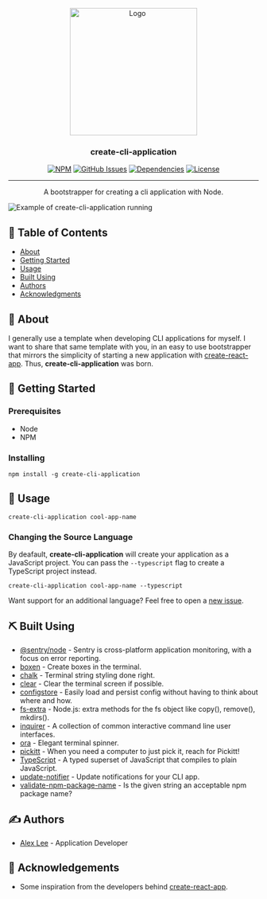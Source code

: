 <p align="center">
  <a href="https://github.com/alexlee-dev/create-cli-application" rel="noopener">
 <img width=256px height=256px src="https://res.cloudinary.com/alexlee-dev/image/upload/v1590513975/create-cli-application/proud.svg" alt="Logo"></a>
</p>

<h3 align="center">create-cli-application</h3>

<div align="center">

[![NPM](https://img.shields.io/npm/v/create-cli-application.svg)](https://www.npmjs.com/package/create-cli-application)
[![GitHub Issues](https://img.shields.io/github/issues/alexlee-dev/create-cli-application)](https://github.com/alexlee-dev/create-cli-application/issues)
[![Dependencies](https://img.shields.io/david/alexlee-dev/create-cli-application)](https://github.com/alexlee-dev/create-cli-application)
[![License](https://img.shields.io/badge/license-MIT-blue.svg)](/LICENSE)

</div>

---

<p align="center">A bootstrapper for creating a cli application with Node.
    <br> 
</p>

![Example of create-cli-application running](https://res.cloudinary.com/alexlee-dev/image/upload/v1590711256/create-cli-application/example.gif)

## 📝 Table of Contents

- [About](#about)
- [Getting Started](#getting_started)
- [Usage](#usage)
- [Built Using](#built_using)
- [Authors](#authors)
- [Acknowledgments](#acknowledgement)

## 🧐 About <a name = "about"></a>

I generally use a template when developing CLI applications for myself. I want to share that same template with you, in an easy to use bootstrapper that mirrors the simplicity of starting a new application with [create-react-app](https://github.com/facebook/create-react-app). Thus, **create-cli-application** was born.

## 🏁 Getting Started <a name = "getting_started"></a>

### Prerequisites

- Node
- NPM

### Installing

`npm install -g create-cli-application`

## 🎈 Usage <a name="usage"></a>

`create-cli-application cool-app-name`

### Changing the Source Language

By deafault, **create-cli-application** will create your application as a JavaScript project. You can pass the `--typescript` flag to create a TypeScript project instead.

`create-cli-application cool-app-name --typescript`

Want support for an additional language? Feel free to open a [new issue](https://github.com/alexlee-dev/create-cli-application/issues/new).

## ⛏️ Built Using <a name = "built_using"></a>

- [@sentry/node](https://sentry.io/welcome/) - Sentry is cross-platform application monitoring, with a focus on error reporting.
- [boxen](https://github.com/sindresorhus/boxen) - Create boxes in the terminal.
- [chalk](https://github.com/chalk/chalk) - Terminal string styling done right.
- [clear](https://github.com/bahamas10/node-clear) - Clear the terminal screen if possible.
- [configstore](https://github.com/yeoman/configstore) - Easily load and persist config without having to think about where and how.
- [fs-extra](https://github.com/jprichardson/node-fs-extra) - Node.js: extra methods for the fs object like copy(), remove(), mkdirs().
- [inquirer](https://github.com/SBoudrias/Inquirer.js) - A collection of common interactive command line user interfaces.
- [ora](https://github.com/sindresorhus/ora) - Elegant terminal spinner.
- [pickitt](https://pickitt.netlify.com/) - When you need a computer to just pick it, reach for Pickitt!
- [TypeScript](https://www.typescriptlang.org/) - A typed superset of JavaScript that compiles to plain JavaScript.
- [update-notifier](https://github.com/yeoman/update-notifier) - Update notifications for your CLI app.
- [validate-npm-package-name](https://github.com/npm/validate-npm-package-name) - Is the given string an acceptable npm package name?

## ✍️ Authors <a name = "authors"></a>

- [Alex Lee](https://github.com/alexlee-dev) - Application Developer

## 🎉 Acknowledgements <a name = "acknowledgement"></a>

- Some inspiration from the developers behind [create-react-app](https://github.com/facebook/create-react-app).
